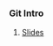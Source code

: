 ### Git Intro

1. [Slides](https://mottaquikarim.github.io/rehearsal/public/stage.html?source=191yj8#/)

